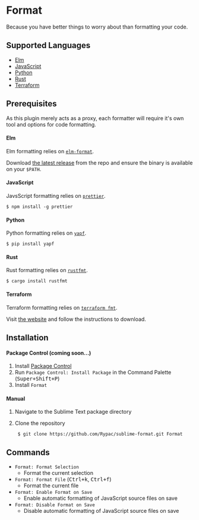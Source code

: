 # Format

Because you have better things to worry about than formatting your code.

## Supported Languages

- [Elm](#elm)
- [JavaScript](#javascript)
- [Python](#python)
- [Rust](#rust)
- [Terraform](#terraform)

## Prerequisites

As this plugin merely acts as a proxy, each formatter will require it's own tool and options for code formatting.

#### Elm

Elm formatting relies on [`elm-format`](https://github.com/avh4/elm-format).

Download [the latest release](https://github.com/avh4/elm-format/releases) from the repo and ensure the binary is available on your `$PATH`.

#### JavaScript

JavsScript formatting relies on [`prettier`](https://github.com/jlongster/prettier).

    $ npm install -g prettier

#### Python

Python formatting relies on [`yapf`](https://github.com/google/yapf).

    $ pip install yapf

#### Rust

Rust formatting relies on [`rustfmt`](https://github.com/rust-lang-nursery/rustfmt).

    $ cargo install rustfmt

#### Terraform

Terraform formatting relies on [`terraform fmt`](https://github.com/hashicorp/terraform).

Visit [the website](https://www.terraform.io/downloads.html) and follow the instructions to download.

## Installation

#### Package Control (coming soon...)

1. Install [Package Control](https://packagecontrol.io/)
2. Run `Package Control: Install Package` in the Command Palette (<kbd>Super+Shift+P</kbd>)
3. Install `Format`

#### Manual

1. Navigate to the Sublime Text package directory
2. Clone the repository

        $ git clone https://github.com/Rypac/sublime-format.git Format

## Commands

- `Format: Format Selection`
    + Format the current selection
- `Format: Format File` (<kbd>Ctrl+k</kbd>, <kbd>Ctrl+f</kbd>)
    + Format the current file
- `Format: Enable Format on Save`
    + Enable automatic formatting of JavaScript source files on save
- `Format: Disable Format on Save`
    + Disable automatic formatting of JavaScript source files on save
